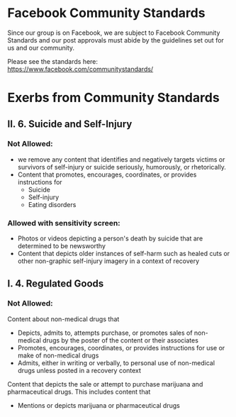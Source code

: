 # Facebook Community Standards
Since our group is on Facebook, we are subject to Facebook Community Standards and our post approvals must abide by the guidelines set out for us and our community.

Please see the standards here: 
https://www.facebook.com/communitystandards/

# Exerbs from Community Standards
## II. 6. Suicide and Self-Injury

### Not Allowed:
- we remove any content that identifies and negatively targets victims or survivors of self-injury or suicide seriously, humorously, or rhetorically.
- Content that promotes, encourages, coordinates, or provides instructions for
  - Suicide
  - Self-injury
  - Eating disorders

### Allowed with sensitivity screen:
- Photos or videos depicting a person's death by suicide that are determined to be newsworthy
- Content that depicts older instances of self-harm such as healed cuts or other non-graphic self-injury imagery in a context of recovery


## I. 4. Regulated Goods

### Not Allowed:

Content about non-medical drugs that
- Depicts, admits to, attempts purchase, or promotes sales of non-medical drugs by the poster of the content or their associates
- Promotes, encourages, coordinates, or provides instructions for use or make of non-medical drugs
- Admits, either in writing or verbally, to personal use of non-medical drugs unless posted in a recovery context

Content that depicts the sale or attempt to purchase marijuana and pharmaceutical drugs. This includes content that
- Mentions or depicts marijuana or pharmaceutical drugs

